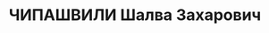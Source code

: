 ---
title: ЧИПАШВИЛИ Шалва Захарович
description: "Род. в 1898, Харагаульский р-н, с. Ислари, грузин. Род занятий: бывший\
  \ начальник 1 отдела Управления связи ГССР. \n  Осужден Тройкой при НКВД ГССР 09.11.1937.\
  \ Мера наказания: расстрел с конфискацией личного имущества. Дата расстрела: 11.11.1937"
---